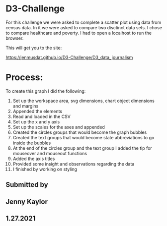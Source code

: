 # D3-Challenge

For this challenge we were asked to complete a scatter plot using data from census data. In it we were asked to compare two disctinct data sets. I chose to compare healthcare and poverty.
I had to open a localhost to run the browser.

This will get you to the site:

https://jenmusdat.github.io/D3-Challenge/D3_data_journalism
# Process:

To create this graph I did the following:

1. Set up the workspace area, svg dimensions, chart object dimensions and margins
1. Appended the elements
1. Read and loaded in the CSV
1. Set up the x and y axis
1. Set up the scales for the axes and appended
1. Created the circles groups that would become the graph bubbles
1. Created the text groups that would become state abbreviations to go inside the bubbles
1. At the end of the circles group and the text group I added the tip for mouseover and mouseout functions
1. Added the axis titles
1. Provided some insight and observations regarding the data
1. I finished by working on styling

## Submitted by

## Jenny Kaylor
## 1.27.2021
